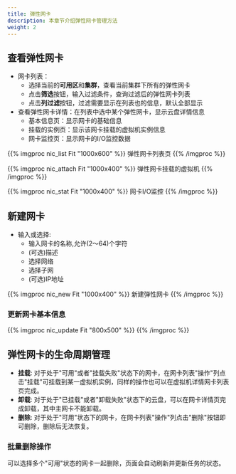 ```yaml
---
title: 弹性网卡
description: 本章节介绍弹性网卡管理方法
weight: 2
---
```



## 查看弹性网卡

* 网卡列表：
  * 选择当前的**可用区**和**集群**，查看当前集群下所有的弹性网卡
  * 点击**筛选**按钮，输入过滤条件，查询过滤后的弹性网卡列表
  * 点击**列过滤**按钮，过滤需要显示在列表也的信息，默认全部显示
* 查看弹性网卡详情：在列表中选中某个弹性网卡，显示云盘详情信息
  * 基本信息页：显示网卡的基础信息 
  * 挂载的实例页：显示该网卡挂载的虚拟机实例信息
  * 网卡监控页：显示网卡的I/O监控数据
  
{{% imgproc nic_list Fit "1000x600" %}}
弹性网卡列表页
{{% /imgproc %}}

{{% imgproc nic_attach Fit "1000x400" %}}
弹性网卡挂载的虚拟机
{{% /imgproc %}}

{{% imgproc nic_stat Fit "1000x400" %}}
网卡I/O监控
{{% /imgproc %}}

## 新建网卡
* 输入或选择:
  * 输入网卡的名称,允许(2～64)个字符
  * (可选)描述
  * 选择网络
  * 选择子网
  * (可选)IP地址
  
{{% imgproc nic_new Fit "1000x400" %}}
新建弹性网卡
{{% /imgproc %}}

### 更新网卡基本信息

{{% imgproc nic_update Fit "800x500" %}}
{{% /imgproc %}}

## 弹性网卡的生命周期管理
* **挂载**: 对于处于"可用"或者"挂载失败"状态下的网卡，在网卡列表"操作"列点击"挂载"可挂载到某一虚拟机实例，同样的操作也可以在虚拟机详情网卡列表页完成。
* **卸载**: 对于处于"已挂载"或者"卸载失败"状态下的云盘，可以在网卡详情页完成卸载，其中主网卡不能卸载。
* **删除**: 对于处于"可用"状态下的网卡，在网卡列表"操作"列点击"删除"按钮即可删除，删除后无法恢复。
  
### 批量删除操作

可以选择多个"可用"状态的网卡一起删除，页面会自动刷新并更新任务的状态。

